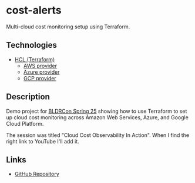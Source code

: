 # cost-alerts

Multi-cloud cost monitoring setup using Terraform.

## Technologies

- [HCL (Terraform)](https://terraform.io)
  - [AWS provider](https://registry.terraform.io/providers/hashicorp/aws/latest/docs)
  - [Azure provider](https://registry.terraform.io/providers/hashicorp/azurerm/latest/docs)
  - [GCP provider](https://registry.terraform.io/providers/hashicorp/google/latest/docs)

## Description

Demo project for [BLDRCon Spring 25](https://www.bldrnet.com/about/) showing how to use Terraform to set up cloud cost monitoring across Amazon Web Services, Azure, and Google Cloud Platform.

The session was titled "Cloud Cost Observability In Action". When I find the right link to YouTube I'll add it.

## Links

- [GitHub Repository](https://github.com/bcdady/cost-alerts)
